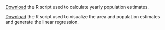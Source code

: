 [Download](/381_proj/src/ipums_gsl_tract.R) the R script used to calculate yearly population estimates.

[Download](/381_proj/src/ipums_gsl_tract_display.R) the R script used to visualize the area and population estimates and generate the linear regression.
